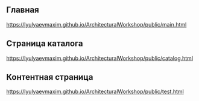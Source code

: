 ## Главная
https://lyulyaevmaxim.github.io/ArchitecturalWorkshop/public/main.html

## Страница каталога
https://lyulyaevmaxim.github.io/ArchitecturalWorkshop/public/catalog.html

## Контентная страница
https://lyulyaevmaxim.github.io/ArchitecturalWorkshop/public/test.html
